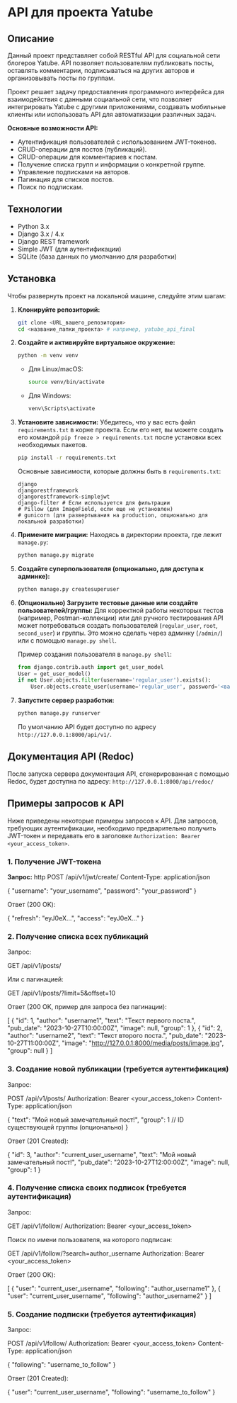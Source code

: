# API для проекта Yatube

## Описание

Данный проект представляет собой RESTful API для социальной сети блогеров Yatube. API позволяет пользователям публиковать посты, оставлять комментарии, подписываться на других авторов и организовывать посты по группам.

Проект решает задачу предоставления программного интерфейса для взаимодействия с данными социальной сети, что позволяет интегрировать Yatube с другими приложениями, создавать мобильные клиенты или использовать API для автоматизации различных задач.

**Основные возможности API:**

*   Аутентификация пользователей с использованием JWT-токенов.
*   CRUD-операции для постов (публикаций).
*   CRUD-операции для комментариев к постам.
*   Получение списка групп и информации о конкретной группе.
*   Управление подписками на авторов.
*   Пагинация для списков постов.
*   Поиск по подпискам.

## Технологии

*   Python 3.x
*   Django 3.x / 4.x
*   Django REST framework
*   Simple JWT (для аутентификации)
*   SQLite (база данных по умолчанию для разработки)

## Установка

Чтобы развернуть проект на локальной машине, следуйте этим шагам:

1.  **Клонируйте репозиторий:**
    ```bash
    git clone <URL_вашего_репозитория>
    cd <название_папки_проекта> # например, yatube_api_final
    ```

2.  **Создайте и активируйте виртуальное окружение:**
    ```bash
    python -m venv venv
    ```
    *   Для Linux/macOS:
        ```bash
        source venv/bin/activate
        ```
    *   Для Windows:
        ```bash
        venv\Scripts\activate
        ```

3.  **Установите зависимости:**
    Убедитесь, что у вас есть файл `requirements.txt` в корне проекта. Если его нет, вы можете создать его командой `pip freeze > requirements.txt` после установки всех необходимых пакетов.
    ```bash
    pip install -r requirements.txt
    ```
    Основные зависимости, которые должны быть в `requirements.txt`:
    ```
    django
    djangorestframework
    djangorestframework-simplejwt
    django-filter # Если используется для фильтрации
    # Pillow (для ImageField, если еще не установлен)
    # gunicorn (для развертывания на production, опционально для локальной разработки)
    ```

4.  **Примените миграции:**
    Находясь в директории проекта, где лежит `manage.py`:
    ```bash
    python manage.py migrate
    ```

5.  **Создайте суперпользователя (опционально, для доступа к админке):**
    ```bash
    python manage.py createsuperuser
    ```

6.  **(Опционально) Загрузите тестовые данные или создайте пользователей/группы:**
    Для корректной работы некоторых тестов (например, Postman-коллекции) или для ручного тестирования API может потребоваться создать пользователей (`regular_user`, `root`, `second_user`) и группы. Это можно сделать через админку (`/admin/`) или с помощью `manage.py shell`.

    Пример создания пользователя в `manage.py shell`:
    ```python
    from django.contrib.auth import get_user_model
    User = get_user_model()
    if not User.objects.filter(username='regular_user').exists():
        User.objects.create_user(username='regular_user', password='<ваш_пароль>')
    ```

7.  **Запустите сервер разработки:**
    ```bash
    python manage.py runserver
    ```
    По умолчанию API будет доступно по адресу `http://127.0.0.1:8000/api/v1/`.

## Документация API (Redoc)

После запуска сервера документация API, сгенерированная с помощью Redoc, будет доступна по адресу:
`http://127.0.0.1:8000/api/redoc/`

## Примеры запросов к API

Ниже приведены некоторые примеры запросов к API. Для запросов, требующих аутентификации, необходимо предварительно получить JWT-токен и передавать его в заголовке `Authorization: Bearer <your_access_token>`.

### 1. Получение JWT-токена

**Запрос:**
http
POST /api/v1/jwt/create/
Content-Type: application/json

{
    "username": "your_username",
    "password": "your_password"
}


Ответ (200 OK):

{
    "refresh": "eyJ0eX...",
    "access": "eyJ0eX..."
}


### 2. Получение списка всех публикаций

Запрос:

GET /api/v1/posts/



Или с пагинацией:

GET /api/v1/posts/?limit=5&offset=10



Ответ (200 OK, пример для запроса без пагинации):

[
    {
        "id": 1,
        "author": "username1",
        "text": "Текст первого поста.",
        "pub_date": "2023-10-27T10:00:00Z",
        "image": null,
        "group": 1
    },
    {
        "id": 2,
        "author": "username2",
        "text": "Текст второго поста.",
        "pub_date": "2023-10-27T11:00:00Z",
        "image": "http://127.0.0.1:8000/media/posts/image.jpg",
        "group": null
    }
]


### 3. Создание новой публикации (требуется аутентификация)

Запрос:

POST /api/v1/posts/
Authorization: Bearer <your_access_token>
Content-Type: application/json

{
    "text": "Мой новый замечательный пост!",
    "group": 1  // ID существующей группы (опционально)
}



Ответ (201 Created):

{
    "id": 3,
    "author": "current_user_username",
    "text": "Мой новый замечательный пост!",
    "pub_date": "2023-10-27T12:00:00Z",
    "image": null,
    "group": 1
}


### 4. Получение списка своих подписок (требуется аутентификация)

Запрос:

GET /api/v1/follow/
Authorization: Bearer <your_access_token>



Поиск по имени пользователя, на которого подписан:

GET /api/v1/follow/?search=author_username
Authorization: Bearer <your_access_token>



Ответ (200 OK):

[
    {
        "user": "current_user_username",
        "following": "author_username1"
    },
    {
        "user": "current_user_username",
        "following": "author_username2"
    }
]


### 5. Создание подписки (требуется аутентификация)

Запрос:

POST /api/v1/follow/
Authorization: Bearer <your_access_token>
Content-Type: application/json

{
    "following": "username_to_follow"
}



Ответ (201 Created):

{
    "user": "current_user_username",
    "following": "username_to_follow"
}
